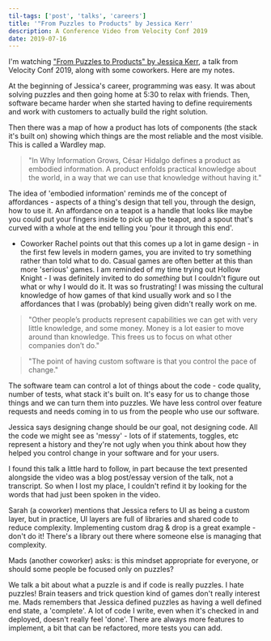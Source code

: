 ```yaml
---
til-tags: ['post', 'talks', 'careers']
title: '"From Puzzles to Products" by Jessica Kerr'
description: A Conference Video from Velocity Conf 2019
date: 2019-07-16
---
```


I'm watching ["From Puzzles to Products" by Jessica Kerr](https://blog.atomist.com/from-puzzles-to-products/), a talk from Velocity Conf 2019, along with some coworkers. Here are my notes.

At the beginning of Jessica's career, programming was easy. It was about solving puzzles and then going home at 5:30 to relax with friends. Then, software became harder when she started having to define requirements and work with customers to actually build the right solution. 

Then there was a map of how a product has lots of components (the stack it's built on) showing which things are the most reliable and the most visible. This is called a Wardley map.

> "In Why Information Grows, César Hidalgo defines a product as embodied information. A product enfolds practical knowledge about the world, in a way that we can use that knowledge without having it."

The idea of 'embodied information' reminds me of the concept of affordances - aspects of a thing's design that tell you, through the design, how to use it. An affordance on a teapot is a handle that looks like maybe you could put your fingers inside to pick up the teapot, and a spout that's curved with a whole at the end telling you 'pour it through this end'. 
 - Coworker Rachel points out that this comes up a lot in game design - in the first few levels in modern games, you are invited to try something rather than told what to do. Casual games are often better at this than more 'serious' games. I am reminded of my time trying out Hollow Knight - I was definitely invited to do _something_ but I couldn't figure out what or why I would do it. It was so frustrating! I was missing the cultural knowledge of how games of that kind usually work and so I the affordances that I was (probably) being given didn't really work on me.

> "Other people’s products represent capabilities we can get with very little knowledge, and some money. Money is a lot easier to move around than knowledge. This frees us to focus on what other companies don’t do."

> "The point of having custom software is that you control the pace of change."

The software team can control a lot of things about the code - code quality, number of tests, what stack it's built on. It's easy for us to change those things and we can turn them into puzzles. We have less control over feature requests and needs coming in to us from the people who use our software. 

Jessica says designing change should be our goal, not designing code. All the code we might see as 'messy' - lots of if statements, toggles, etc represent a history and they're not ugly when you think about how they helped you control change in your software and for your users.

I found this talk a little hard to follow, in part because the text presented alongside the video was a blog post/essay version of the talk, not a transcript. So when I lost my place, I couldn't refind it by looking for the words that had just been spoken in the video. 

Sarah (a coworker) mentions that Jessica refers to UI as being a custom layer, but in practice, UI layers are full of libraries and shared code to reduce complexity. Implementing custom drag & drop is a great example - don't do it! There's a library out there where someone else is managing that complexity. 

Mads (another coworker) asks: is this mindset appropriate for everyone, or should some people be focused only on puzzles? 

We talk a bit about what a puzzle is and if code is really puzzles. I hate puzzles! Brain teasers and trick question kind of games don't really interest me. Mads remembers that Jessica defined puzzles as having a well defined end state, a 'complete'. A lot of code I write, even when it's checked in and deployed, doesn't really feel 'done'. There are always more features to implement, a bit that can be refactored, more tests you can add. 